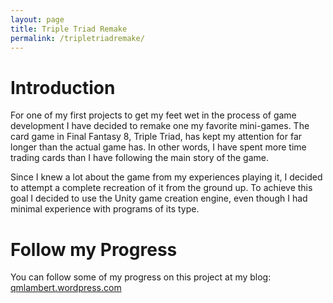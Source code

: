 ```yaml
---
layout: page
title: Triple Triad Remake
permalink: /tripletriadremake/
---
```


# Introduction
For one of my first projects to get my feet wet in the process of game development I have decided to remake one my favorite mini-games. The card game in Final Fantasy 8, Triple Triad, has kept my attention for far longer than the actual game has. In other words, I have spent more time trading cards than I have following the main story of the game. 

Since I knew a lot about the game from my experiences playing it, I decided to attempt a complete recreation of it from the ground up. To achieve this goal I decided to use the Unity game creation engine, even though I had minimal experience with programs of its type. 

# Follow my Progress
You can follow some of my progress on this project at my blog: [qmlambert.wordpress.com](https://qmlambert.wordpress.com)
